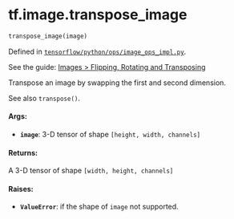 <div itemscope itemtype="http://developers.google.com/ReferenceObject">
<meta itemprop="name" content="tf.image.transpose_image" />
</div>

# tf.image.transpose_image

``` python
transpose_image(image)
```



Defined in [`tensorflow/python/ops/image_ops_impl.py`](https://www.tensorflow.org/code/tensorflow/python/ops/image_ops_impl.py).

See the guide: [Images > Flipping, Rotating and Transposing](../../../../api_guides/python/image.md#Flipping_Rotating_and_Transposing)

Transpose an image by swapping the first and second dimension.

See also `transpose()`.

#### Args:

* <b>`image`</b>: 3-D tensor of shape `[height, width, channels]`


#### Returns:

  A 3-D tensor of shape `[width, height, channels]`


#### Raises:

* <b>`ValueError`</b>: if the shape of `image` not supported.